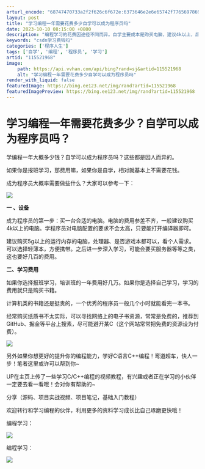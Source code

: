```yaml
---
arturl_encode: "68747470733a2f2f626c6f672e:6373646e2e6e65742f77656978696e5f34353731333732352f:61727469636c652f64657461696c732f313135353231393638"
layout: post
title: "学习编程一年需要花费多少自学可以成为程序员吗"
date: 2023-10-10 08:15:00 +0800
description: "编程学习的花费因途径不同而异。自学主要成本是购买电脑，建议4k以上，后期可能需要购买服务器。学习资料"
keywords: "csdn学习费钱吗"
categories: ['程序人生']
tags: ['自学', '编程', '程序员', '学习']
artid: "115521968"
image:
    path: https://api.vvhan.com/api/bing?rand=sj&artid=115521968
    alt: "学习编程一年需要花费多少自学可以成为程序员吗"
render_with_liquid: false
featuredImage: https://bing.ee123.net/img/rand?artid=115521968
featuredImagePreview: https://bing.ee123.net/img/rand?artid=115521968
---
```


# 学习编程一年需要花费多少？自学可以成为程序员吗？

学编程一年大概多少钱？自学可以成为程序员吗？这些都是因人而异的。

如果你是报班学习，那费用嘛，如果你是自学，相对就基本上不需要花钱。

成为程序员大概率需要做些什么？大家可以参考一下：

![](https://i-blog.csdnimg.cn/blog_migrate/ba2549e45be579f58ef7c9c7ae101e76.jpeg)

**一 、设备**

成为程序员的第一步：买一台合适的电脑。电脑的费用参差不齐，一般建议购买4k以上的电脑。学程序员对电脑配置的要求不会太高，只要能打开编译器即可。

建议购买5g以上的运行内存的电脑，处理器、是否游戏本都可以，看个人需求。可以选择轻薄本，方便携带。之后进一步深入学习，可能会要买服务器等等之类，这也要好几百的费用。

**二、学习费用**

如果你选择报班学习，培训班的一年费用好几万。如果你是选择自己学习，学习的费用就只是购买书籍。

计算机类的书籍还是挺贵的，一个优秀的程序员一般几个小时就能看完一本书。

经常购买纸质书不太实际，可以寻找网络上的电子书资源，常常是免费的，推荐到GitHub、掘金等平台上搜素，尽可能避开某C（这个网站常常把免费的资源设为付费）。

![](https://i-blog.csdnimg.cn/blog_migrate/5464b122eac178cc2eec4a1c5db95825.png)

另外如果你想更好的提升你的编程能力，学好C语言C++编程！弯道超车，快人一步！笔者这里或许可以帮到你~

UP在主页上传了一些学习C/C++编程的视频教程，有兴趣或者正在学习的小伙伴一定要去看一看哦！会对你有帮助的~

分享（源码、项目实战视频、项目笔记，基础入门教程）

欢迎转行和学习编程的伙伴，利用更多的资料学习成长比自己琢磨更快哦！

编程学习：

![](https://i-blog.csdnimg.cn/blog_migrate/92638b217b55427c075a839ac53b83fe.png)

编程学习：

![](https://i-blog.csdnimg.cn/blog_migrate/416b8e91991a6241d41b10b2bd07f8c8.png)